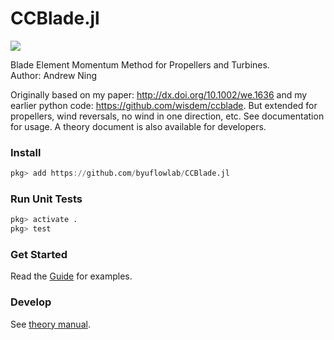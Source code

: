 # CCBlade.jl

[![](https://img.shields.io/badge/docs-dev-blue.svg)](https://flow.byu.edu/CCBlade.jl)


Blade Element Momentum Method for Propellers and Turbines.  
Author: Andrew Ning

Originally based on my paper: http://dx.doi.org/10.1002/we.1636 and my earlier python code: https://github.com/wisdem/ccblade.  But extended for propellers, wind reversals, no wind in one direction, etc.  See documentation for usage.  A theory document is also available for developers.

### Install

```julia
pkg> add https://github.com/byuflowlab/CCBlade.jl
```

<!-- (Be sure you've setup your SSH keys first as noted [here](https://docs.julialang.org/en/latest/manual/packages/#man-initial-setup-1)) -->

### Run Unit Tests

```julia
pkg> activate .
pkg> test
```

### Get Started

Read the [Guide](https://flow.byu.edu/CCBlade.jl) for examples.

### Develop

See [theory manual](https://byu.box.com/s/ewaj1apa6e6lzku0hb4e30qbumiffmiu).
